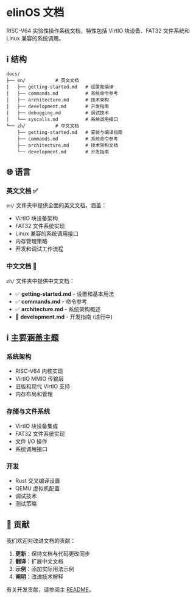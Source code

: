 # elinOS 文档

RISC-V64 实验性操作系统文档，特性包括 VirtIO 块设备、FAT32 文件系统和 Linux 兼容的系统调用。

## ℹ️ 结构

```
docs/
├── en/           # 英文文档
│   ├── getting-started.md   # 设置和编译
│   ├── commands.md          # 系统命令参考
│   ├── architecture.md      # 技术架构
│   ├── development.md       # 开发指南
│   ├── debugging.md         # 调试技术
│   └── syscalls.md          # 系统调用接口
└── zh/           # 中文文档
    ├── getting-started.md   # 安装与编译指南
    ├── commands.md          # 系统命令参考
    ├── architecture.md      # 技术架构文档
    └── development.md       # 开发指南
```

## 🌐 语言

### 英文文档 ✅
`en/` 文件夹中提供全面的英文文档，涵盖：
- VirtIO 块设备架构
- FAT32 文件系统实现
- Linux 兼容的系统调用接口
- 内存管理策略
- 开发和调试工作流程

### 中文文档 🚧
`zh/` 文件夹中提供中文文档：
- ✅ **getting-started.md** - 设置和基本用法
- ✅ **commands.md** - 命令参考
- ✅ **architecture.md** - 系统架构概述
- 🚧 **development.md** - 开发指南 (进行中)

## ℹ️ 主要涵盖主题

### 系统架构
- RISC-V64 内核实现
- VirtIO MMIO 传输层
- 旧版和现代 VirtIO 支持
- 内存布局和管理

### 存储与文件系统
- VirtIO 块设备集成
- FAT32 文件系统实现
- 文件 I/O 操作
- 系统调用接口

### 开发
- Rust 交叉编译设置
- QEMU 虚拟机配置
- 调试技术
- 测试策略

## 🤝 贡献

我们欢迎对改进文档的贡献：

1. **更新**：保持文档与代码更改同步
2. **翻译**：扩展中文文档
3. **示例**：添加实际用法示例
4. **阐明**：改进技术解释

有关开发贡献，请参阅主 [README](../README.md)。 